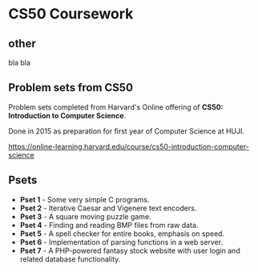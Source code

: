 
# CS50 Coursework 

## other
bla bla
## Problem sets from CS50
Problem sets completed from Harvard's Online offering of **CS50: Introduction to Computer Science**. 

Done in 2015 as preparation for first year of Computer Science at HUJI.

https://online-learning.harvard.edu/course/cs50-introduction-computer-science

## Psets

- **Pset 1**  - Some very simple C programs.
- **Pset 2**  - Iterative Caesar and Vigenere text encoders.
- **Pset 3** - A square moving puzzle game.
- **Pset 4** - Finding and reading BMP files from raw data.
 - **Pset 5** - A spell checker for entire books, emphasis on speed.
- **Pset 6**  - Implementation of parsing functions in a web server.
 - **Pset 7** - A PHP-powered fantasy stock website with user login and related database functionality. 
